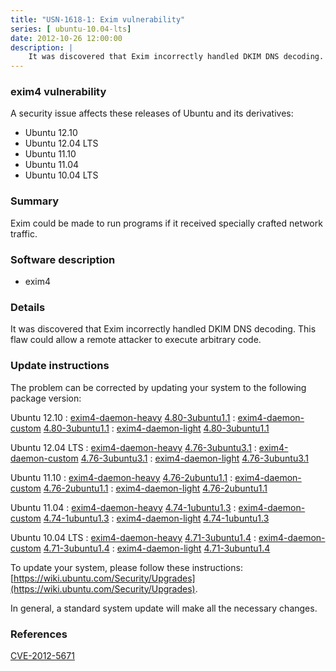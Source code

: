 ```yaml
---
title: "USN-1618-1: Exim vulnerability"
series: [ ubuntu-10.04-lts]
date: 2012-10-26 12:00:00
description: |
    It was discovered that Exim incorrectly handled DKIM DNS decoding. This flaw could allow a remote attacker to execute arbitrary code. 
--- 
```

 
### exim4 vulnerability

A security issue affects these releases of Ubuntu and its derivatives:

* Ubuntu 12.10
* Ubuntu 12.04 LTS
* Ubuntu 11.10
* Ubuntu 11.04
* Ubuntu 10.04 LTS

### Summary

Exim could be made to run programs if it received specially crafted network traffic.

### Software description

* exim4 

### Details

It was discovered that Exim incorrectly handled DKIM DNS decoding. This flaw could allow a remote attacker to execute arbitrary code. 

### Update instructions

The problem can be corrected by updating your system to the following package version:

Ubuntu 12.10
 : [exim4-daemon-heavy](https://launchpad.net/ubuntu/+source/exim4) <span> [4.80-3ubuntu1.1](https://launchpad.net/ubuntu/+source/exim4/4.80-3ubuntu1.1) </span> 
 : [exim4-daemon-custom](https://launchpad.net/ubuntu/+source/exim4) <span> [4.80-3ubuntu1.1](https://launchpad.net/ubuntu/+source/exim4/4.80-3ubuntu1.1) </span> 
 : [exim4-daemon-light](https://launchpad.net/ubuntu/+source/exim4) <span> [4.80-3ubuntu1.1](https://launchpad.net/ubuntu/+source/exim4/4.80-3ubuntu1.1) </span> 

Ubuntu 12.04 LTS
 : [exim4-daemon-heavy](https://launchpad.net/ubuntu/+source/exim4) <span> [4.76-3ubuntu3.1](https://launchpad.net/ubuntu/+source/exim4/4.76-3ubuntu3.1) </span> 
 : [exim4-daemon-custom](https://launchpad.net/ubuntu/+source/exim4) <span> [4.76-3ubuntu3.1](https://launchpad.net/ubuntu/+source/exim4/4.76-3ubuntu3.1) </span> 
 : [exim4-daemon-light](https://launchpad.net/ubuntu/+source/exim4) <span> [4.76-3ubuntu3.1](https://launchpad.net/ubuntu/+source/exim4/4.76-3ubuntu3.1) </span> 

Ubuntu 11.10
 : [exim4-daemon-heavy](https://launchpad.net/ubuntu/+source/exim4) <span> [4.76-2ubuntu1.1](https://launchpad.net/ubuntu/+source/exim4/4.76-2ubuntu1.1) </span> 
 : [exim4-daemon-custom](https://launchpad.net/ubuntu/+source/exim4) <span> [4.76-2ubuntu1.1](https://launchpad.net/ubuntu/+source/exim4/4.76-2ubuntu1.1) </span> 
 : [exim4-daemon-light](https://launchpad.net/ubuntu/+source/exim4) <span> [4.76-2ubuntu1.1](https://launchpad.net/ubuntu/+source/exim4/4.76-2ubuntu1.1) </span> 

Ubuntu 11.04
 : [exim4-daemon-heavy](https://launchpad.net/ubuntu/+source/exim4) <span> [4.74-1ubuntu1.3](https://launchpad.net/ubuntu/+source/exim4/4.74-1ubuntu1.3) </span> 
 : [exim4-daemon-custom](https://launchpad.net/ubuntu/+source/exim4) <span> [4.74-1ubuntu1.3](https://launchpad.net/ubuntu/+source/exim4/4.74-1ubuntu1.3) </span> 
 : [exim4-daemon-light](https://launchpad.net/ubuntu/+source/exim4) <span> [4.74-1ubuntu1.3](https://launchpad.net/ubuntu/+source/exim4/4.74-1ubuntu1.3) </span> 

Ubuntu 10.04 LTS
 : [exim4-daemon-heavy](https://launchpad.net/ubuntu/+source/exim4) <span> [4.71-3ubuntu1.4](https://launchpad.net/ubuntu/+source/exim4/4.71-3ubuntu1.4) </span> 
 : [exim4-daemon-custom](https://launchpad.net/ubuntu/+source/exim4) <span> [4.71-3ubuntu1.4](https://launchpad.net/ubuntu/+source/exim4/4.71-3ubuntu1.4) </span> 
 : [exim4-daemon-light](https://launchpad.net/ubuntu/+source/exim4) <span> [4.71-3ubuntu1.4](https://launchpad.net/ubuntu/+source/exim4/4.71-3ubuntu1.4) </span> 

To update your system, please follow these instructions: [https://wiki.ubuntu.com/Security/Upgrades](https://wiki.ubuntu.com/Security/Upgrades).

In general, a standard system update will make all the necessary changes. 

### References

 [CVE-2012-5671](http://people.ubuntu.com/~ubuntu-security/cve/CVE-2012-5671)
 
